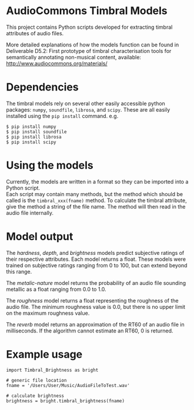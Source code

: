 # AudioCommons Timbral Models
This project contains Python scripts developed for extracting timbral attributes of audio files.

More detailed explanations of how the models function can be found in Deliverable D5.2: First prototype of timbral characterisation tools for semantically annotating non-musical content, available: http://www.audiocommons.org/materials/

# Dependencies
The timbral models rely on several other easily accessible python packages: `numpy`, `soundfile`, `librosa`, and `scipy`.  These are all easily installed using the `pip install` command.  e.g.
```
$ pip install numpy
$ pip install soundfile
$ pip install librosa
$ pip install scipy

```

# Using the models
Currently, the models are written in a format so they can be imported into a Python script.  
Each script may contain many methods, but the method which should be called is the `timbral_xxx(fname)` method.
To calculate the timbral attribute, give the method a string of the file name.  The method will then read in the audio file internally.

# Model output
The *hardness*, *depth*, and *brightness* models predict subjective ratings of their respective attributes.  Each model returns a float.  These models were trained on subjective ratings ranging from 0 to 100, but can extend beyond this range.

The *metalic-nature* model returns the probability of an audio file sounding metallic as a float ranging from 0.0 to 1.0.

The *roughness* model returns a float representing the roughness of the audio file.  The minimum roughness value is 0.0, but there is no upper limit on the maximum roughness value.

The *reverb* model returns an approximation of the RT60 of an audio file in milliseconds. If the algorithm cannot estimate an RT60, 0 is returned.  

# Example usage

```
import Timbral_Brightness as bright

# generic file location
fname = '/Users/User/Music/AudioFileToTest.wav'

# calculate brightness
brightness = bright.timbral_brightness(fname) 
```
